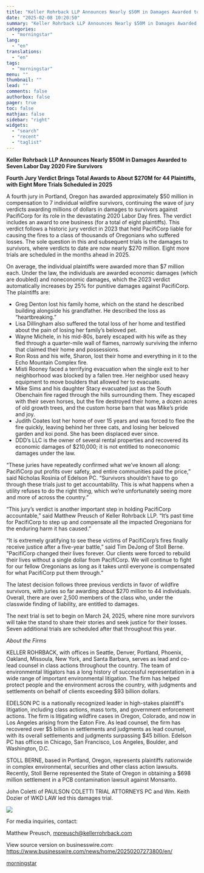 ```yaml
---
title: "Keller Rohrback LLP Announces Nearly $50M in Damages Awarded to Seven Labor Day 2020 Fire Survivors"
date: "2025-02-08 10:20:50"
summary: "Keller Rohrback LLP Announces Nearly $50M in Damages Awarded to Seven Labor Day 2020 Fire Survivors Fourth Jury Verdict Brings Total Awards to About $270M for 44 Plaintiffs, with Eight More Trials Scheduled in 2025 A fourth jury in Portland, Oregon has awarded approximately $50 million in compensation to 7..."
categories:
  - "morningstar"
lang:
  - "en"
translations:
  - "en"
tags:
  - "morningstar"
menu: ""
thumbnail: ""
lead: ""
comments: false
authorbox: false
pager: true
toc: false
mathjax: false
sidebar: "right"
widgets:
  - "search"
  - "recent"
  - "taglist"
---
```


**Keller Rohrback LLP Announces Nearly $50M in Damages Awarded to Seven Labor Day 2020 Fire Survivors**

**Fourth Jury Verdict Brings Total Awards to About $270M for 44 Plaintiffs, with Eight More Trials Scheduled in 2025**

A fourth jury in Portland, Oregon has awarded approximately $50 million in compensation to 7 individual wildfire survivors, continuing the wave of jury verdicts awarding millions of dollars in damages to survivors against PacifiCorp for its role in the devastating 2020 Labor Day fires. The verdict includes an award to one business (for a total of eight plaintiffs). This verdict follows a historic jury verdict in 2023 that held PacifiCorp liable for causing the fires to a class of thousands of Oregonians who suffered losses. The sole question in this and subsequent trials is the damages to survivors, where verdicts to date are now nearly $270 million. Eight more trials are scheduled in the months ahead in 2025.

On average, the individual plaintiffs were awarded more than $7 million each. Under the law, the individuals are awarded economic damages (which are doubled) and noneconomic damages, which the 2023 verdict automatically increases by 25% for punitive damages against PacifiCorp. The plaintiffs are:

* Greg Denton lost his family home, which on the stand he described building alongside his grandfather. He described the loss as “heartbreaking.”
* Lisa Dillingham also suffered the total loss of her home and testified about the pain of losing her family’s beloved pet.
* Wayne Michele, in his mid-80s, barely escaped with his wife as they fled through a quarter-mile wall of flames, narrowly surviving the inferno that claimed their home and possessions.
* Ron Ross and his wife, Sharon, lost their home and everything in it to the Echo Mountain Complex fire.
* Misti Rooney faced a terrifying evacuation when the single exit to her neighborhood was blocked by a fallen tree. Her neighbor used heavy equipment to move boulders that allowed her to evacuate.
* Mike Sims and his daughter Stacy evacuated just as the South Obenchain fire raged through the hills surrounding them. They escaped with their seven horses, but the fire destroyed their home, a dozen acres of old growth trees, and the custom horse barn that was Mike’s pride and joy.
* Judith Coates lost her home of over 15 years and was forced to flee the fire quickly, leaving behind her three cats, and losing her beloved garden and koi pond. She has been displaced ever since.
* DDD’s LLC is the owner of several rental properties and recovered its economic damages of $210,000; it is not entitled to noneconomic damages under the law.

“These juries have repeatedly confirmed what we’ve known all along: PacifiCorp put profits over safety, and entire communities paid the price,” said Nicholas Rosinia of Edelson PC. “Survivors shouldn’t have to go through these trials just to get accountability. This is what happens when a utility refuses to do the right thing, which we’re unfortunately seeing more and more of across the country.”

“This jury’s verdict is another important step in holding PacifiCorp accountable,” said Matthew Preusch of Keller Rohrback LLP. “It’s past time for PacifiCorp to step up and compensate all the impacted Oregonians for the enduring harm it has caused.”

“It is extremely gratifying to see these victims of PacifiCorp’s fires finally receive justice after a five-year battle,” said Tim DeJong of Stoll Berne. "PacifiCorp changed their lives forever. Our clients were forced to rebuild their lives without a single dollar from PacifiCorp. We will continue to fight for our fellow Oregonians as long as it takes until everyone is compensated for what PacifiCorp put them through.”

The latest decision follows three previous verdicts in favor of wildfire survivors, with juries so far awarding about $270 million to 44 individuals. Overall, there are over 2,500 members of the class who, under the classwide finding of liability, are entitled to damages.

The next trial is set to begin on March 24, 2025, where nine more survivors will take the stand to share their stories and seek justice for their losses. Seven additional trials are scheduled after that throughout this year.

*About the Firms*

KELLER ROHRBACK, with offices in Seattle, Denver, Portland, Phoenix, Oakland, Missoula, New York, and Santa Barbara, serves as lead and co-lead counsel in class actions throughout the country. The team of environmental litigators has a long history of successful representation in a wide range of important environmental litigation. The firm has helped protect people and the environment across the country, with judgments and settlements on behalf of clients exceeding $93 billion dollars.

EDELSON PC is a nationally recognized leader in high-stakes plaintiff's litigation, including class actions, mass torts, and government enforcement actions. The firm is litigating wildfire cases in Oregon, Colorado, and now in Los Angeles arising from the Eaton Fire. As lead counsel, the firm has recovered over $5 billion in settlements and judgments as lead counsel, with its overall settlements and judgments surpassing $45 billion. Edelson PC has offices in Chicago, San Francisco, Los Angeles, Boulder, and Washington, D.C.

STOLL BERNE, based in Portland, Oregon, represents plaintiffs nationwide in complex environmental, securities and other class action lawsuits. Recently, Stoll Berne represented the State of Oregon in obtaining a $698 million settlement in a PCB contamination lawsuit against Monsanto.

John Coletti of PAULSON COLETTI TRIAL ATTORNEYS PC and Wm. Keith Dozier of WKD LAW led this damages trial.

 ![](https://cts.businesswire.com/ct/CT?id=bwnews&sty=20250207273800r1&sid=mstr3&distro=nx&lang=en)

For media inquiries, contact:
  
Matthew Preusch, [mpreusch@kellerrohrback.com](mailto:mpreusch@kellerrohrback.com)

View source version on businesswire.com: <https://www.businesswire.com/news/home/20250207273800/en/>

[morningstar](https://www.morningstar.com/news/business-wire/20250207273800/keller-rohrback-llp-announces-nearly-50m-in-damages-awarded-to-seven-labor-day-2020-fire-survivors)
